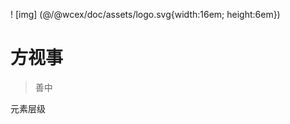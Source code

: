 <!--DESC: {icon:{name:"explore"},id:4} -->

! [img] (@/@wcex/doc/assets/logo.svg{width:16em; height:6em})
# 方视事
> 善中

元素层级